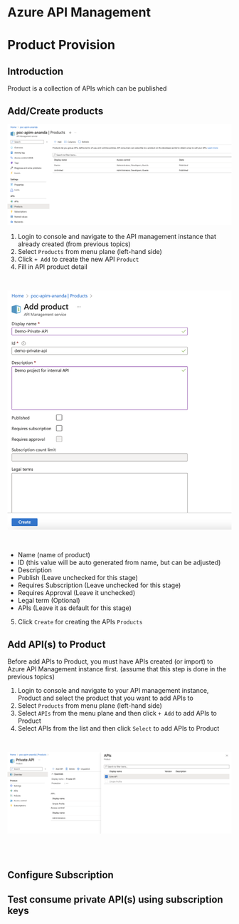 # Azure API Management 
# Product Provision

## Introduction
Product is a collection of APIs which can be published 


## Add/Create products

![Create Product](./assets/apim-add-product-01.png)
<br/>
1. Login to console and navigate to the API management instance that already created (from previous topics)
2. Select `Products` from menu plane (left-hand side)
3. Click `+ Add` to create the new API `Product`
4. Fill in API product detail 

<br/>

![Create Product Detail](./assets/apim-add-product-02.png)

<br/>

- Name (name of product)
- ID (this value will be auto generated from name, but can be adjusted)
- Description
- Publish (Leave unchecked for this stage)
- Requires Subscription (Leave unchecked for this stage)
- Requires Approval (Leave it unchecked)
- Legal term (Optional)
- APIs (Leave it as default for this stage)
5. Click `Create` for creating the APIs `Products`



## Add API(s) to Product
Before add APIs to Product, you must have APIs created (or import) to Azure API Management instance first. (assume that this step is done in the previous topics)


1. Login to console and navigate to your API management instance, Product and select the product that you want to add APIs to
2. Select `Products` from menu plane (left-hand side)
3. Select `APIs` from the menu plane and then click `+ Add` to add APIs to Product
3. Select APIs from the list and then click `Select` to add APIs to Product

<br/>

![Add APIs to Product](./assets/apim-add-api-product-01.png)

<br/>
<br/>


## Configure Subscription


## Test consume private API(s) using subscription keys

